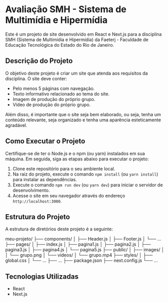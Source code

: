 # Avaliação SMH - Sistema de Multimídia e Hipermídia

Este é um projeto de site desenvolvido em React e Next.js para a disciplina SMH (Sistema de Multimídia e Hipermídia) da Faeterj - Faculdade de Educação Tecnológica do Estado do Rio de Janeiro.

## Descrição do Projeto

O objetivo deste projeto é criar um site que atenda aos requisitos da disciplina. O site deve conter:

- Pelo menos 5 páginas com navegação.
- Texto informativo relacionado ao tema do site.
- Imagem de produção do próprio grupo.
- Vídeo de produção do próprio grupo.

Além disso, é importante que o site seja bem elaborado, ou seja, tenha um conteúdo relevante, seja organizado e tenha uma aparência esteticamente agradável.

## Como Executar o Projeto

Certifique-se de ter o Node.js e o npm (ou yarn) instalados em sua máquina. Em seguida, siga as etapas abaixo para executar o projeto:

1. Clone este repositório para o seu ambiente local.
2. Na raiz do projeto, execute o comando `npm install` (ou `yarn install`) para instalar as dependências.
3. Execute o comando `npm run dev` (ou `yarn dev`) para iniciar o servidor de desenvolvimento.
4. Acesse o site em seu navegador através do endereço `http://localhost:3000`.

## Estrutura do Projeto

A estrutura de diretórios deste projeto é a seguinte:

meu-projeto/
├── components/
│ ├── Header.js
│ ├── Footer.js
│ └── ...
├── pages/
│ ├── index.js
│ ├── pagina1.js
│ ├── pagina2.js
│ ├── pagina3.js
│ ├── pagina4.js
│ └── pagina5.js
├── public/
│ ├── images/
│ │ └── grupo.png
│ └── videos/
│ └── grupo.mp4
├── styles/
│ ├── global.css
│ └── ...
├── ...
├── package.json
├── next.config.js
└── ...

## Tecnologias Utilizadas

- React
- Next.js

